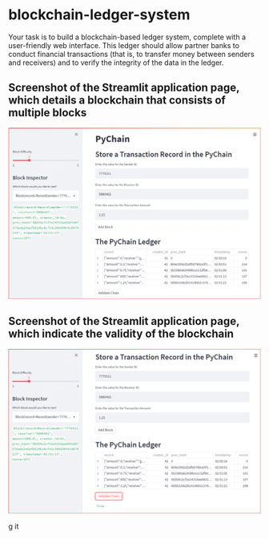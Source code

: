 # blockchain-ledger-system
Your task is to build a blockchain-based ledger system, complete with a user-friendly web interface. This ledger should allow partner banks to conduct financial transactions (that is, to transfer money between senders and receivers) and to verify the integrity of the data in the ledger.


## Screenshot of the Streamlit application page, which details a blockchain that consists of multiple blocks

![alt text](/Images/PyChain_Multple_Block_Entries.PNG)

## Screenshot of the Streamlit application page, which indicate the validity of the blockchain

![alt text](/Images/PyChain_Multple_Block_Entries_VALIDATED-CHAIN.PNG)


g       it